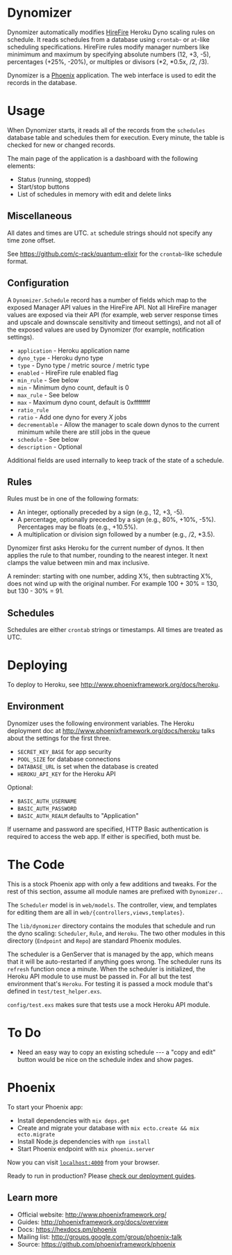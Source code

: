 # Dynomizer

Dynomizer automatically modifies [HireFire](https://hirefire.io/) Heroku
Dyno scaling rules on schedule. It reads schedules from a database using
`crontab`- or `at`-like scheduling specifications. HireFire rules modify
manager numbers like minimimum and maximum by specifying absolute numbers
(12, +3, -5), percentages (+25%, -20%), or multiples or divisors (*2, *0.5x,
/2, /3).

Dynomizer is a [Phoenix](http://www.phoenixframework.org/) application. The
web interface is used to edit the records in the database.

# Usage

When Dynomizer starts, it reads all of the records from the `schedules`
database table and schedules them for execution. Every minute, the table is
checked for new or changed records.

The main page of the application is a dashboard with the following elements:
- Status (running, stopped)
- Start/stop buttons
- List of schedules in memory with edit and delete links

## Miscellaneous

All dates and times are UTC. `at` schedule strings should not specify any
time zone offset.

See https://github.com/c-rack/quantum-elixir for the `crontab`-like schedule
format.

## Configuration

A `Dynomizer.Schedule` record has a number of fields which map to the
exposed Manager API values in the HireFire API. Not all HireFire manager
values are exposed via their API (for example, web server response times and
upscale and downscale sensitivity and timeout settings), and not all of
the exposed values are used by Dynomizer (for example, notification
settings).

- `application` - Heroku application name
- `dyno_type` - Heroku dyno type
- `type` - Dyno type / metric source / metric type
- `enabled` - HireFire rule enabled flag
- `min_rule` - See below
- `min` - Minimum dyno count, default is 0
- `max_rule` - See below
- `max` - Maximum dyno count, default is 0xffffffff
- `ratio_rule`
- `ratio` - Add one dyno for every _X_ jobs
- `decrementable` - Allow the manager to scale down dynos to the current
  minimum while there are still jobs in the queue
- `schedule` - See below
- `description` - Optional

Additional fields are used internally to keep track of the state of a
schedule.

## Rules

Rules must be in one of the following formats:

- An integer, optionally preceded by a sign (e.g., 12, +3, -5).
- A percentage, optionally preceded by a sign (e.g., 80%, +10%, -5%).
  Percentages may be floats (e.g., +10.5%).
- A multiplication or division sign followed by a number (e.g., /2, *3.5).

Dynomizer first asks Heroku for the current number of dynos. It then applies
the rule to that number, rounding to the nearest integer. It next clamps the
value between min and max inclusive.

A reminder: starting with one number, adding X%, then subtracting X%, does
not wind up with the original number. For example 100 + 30% = 130, but 130 -
30% = 91.

## Schedules

Schedules are either `crontab` strings or timestamps. All times are treated
as UTC.

# Deploying

To deploy to Heroku, see http://www.phoenixframework.org/docs/heroku.

## Environment

Dynomizer uses the following environment variables. The Heroku deployment
doc at http://www.phoenixframework.org/docs/heroku talks about the settings
for the first three.

- `SECRET_KEY_BASE` for app security
- `POOL_SIZE` for database connections
- `DATABASE_URL` is set when the database is created
- `HEROKU_API_KEY` for the Heroku API

Optional:

- `BASIC_AUTH_USERNAME`
- `BASIC_AUTH_PASSWORD`
- `BASIC_AUTH_REALM` defaults to "Application"

If username and password are specified, HTTP Basic authentication is
required to access the web app. If either is specified, both must be.

# The Code

This is a stock Phoenix app with only a few additions and tweaks. For the
rest of this section, assume all module names are prefixed with
`Dynomizer.`.

The `Scheduler` model is in `web/models`. The controller, view, and
templates for editing them are all in `web/{controllers,views,templates}`.

The `lib/dynomizer` directory contains the modules that schedule and run the
dyno scaling: `Scheduler`, `Rule`, and `Heroku`. The two other modules in
this directory (`Endpoint` and `Repo`) are standard Phoenix modules.

The scheduler is a GenServer that is managed by the app, which means that it
will be auto-restarted if anything goes wrong. The scheduler runs its
`refresh` function once a minute. When the scheduler is initialized, the
Heroku API module to use must be passed in. For all but the test environment
that's `Heroku`. For testing it is passed a mock module that's defined in
`test/test_helper.exs`.

`config/test.exs` makes sure that tests use a mock Heroku API module.

# To Do

- Need an easy way to copy an existing schedule --- a "copy and edit" button
  would be nice on the schedule index and show pages.

# Phoenix

To start your Phoenix app:

  * Install dependencies with `mix deps.get`
  * Create and migrate your database with `mix ecto.create && mix ecto.migrate`
  * Install Node.js dependencies with `npm install`
  * Start Phoenix endpoint with `mix phoenix.server`

Now you can visit [`localhost:4000`](http://localhost:4000) from your browser.

Ready to run in production? Please [check our deployment guides](http://www.phoenixframework.org/docs/deployment).

## Learn more

  * Official website: http://www.phoenixframework.org/
  * Guides: http://phoenixframework.org/docs/overview
  * Docs: https://hexdocs.pm/phoenix
  * Mailing list: http://groups.google.com/group/phoenix-talk
  * Source: https://github.com/phoenixframework/phoenix
